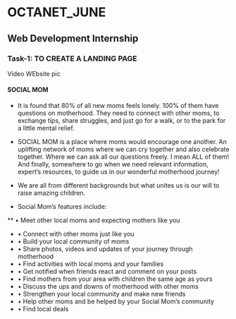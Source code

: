 # OCTANET_JUNE
## Web Development Internship

### Task-1: TO CREATE A LANDING PAGE
Video 
WEbsite pic

#### SOCIAL MOM

* It is found that 80% of all new moms feels lonely. 100% of them have questions on motherhood. They need to connect with other moms, to exchange tips, share struggles, and just go for a walk, or to the park for a little mental relief. 

* SOCIAL MOM is a place where moms would encourage one another. An uplifting network of moms where we can cry together and also celebrate together. Where we can ask all our questions freely. I mean ALL of them! And finally, somewhere to go when we need relevant information, expert’s resources, to guide us in our wonderful motherhood journey!

* We are all from different backgrounds but what unites us is our will to raise amazing children. 


* Social Mom’s features include:

** • Meet other local moms and expecting mothers like you
- • Connect with other moms just like you
- • Build your local community of moms
- • Share photos, videos and updates of your journey through motherhood
- • Find activities with local moms and your families
- • Get notified when friends react and comment on your posts
- • Find mothers from your area with children the same age as yours
- • Discuss the ups and downs of motherhood with other moms
- • Strengthen your local community and make new friends
- • Help other moms and be helped by your Social Mom’s community
- • Find local deals
